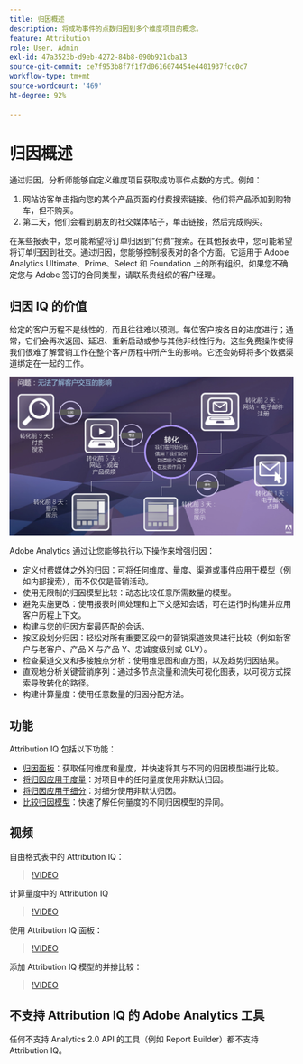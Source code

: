 ```yaml
---
title: 归因概述
description: 将成功事件的点数归因到多个维度项目的概念。
feature: Attribution
role: User, Admin
exl-id: 47a3523b-d9eb-4272-84b8-090b921cba13
source-git-commit: ce7f953b8f7f1f7d0616074454e4401937fcc0c7
workflow-type: tm+mt
source-wordcount: '469'
ht-degree: 92%

---
```


# 归因概述

通过归因，分析师能够自定义维度项目获取成功事件点数的方式。例如：

1. 网站访客单击指向您的某个产品页面的付费搜索链接。他们将产品添加到购物车，但不购买。
2. 第二天，他们会看到朋友的社交媒体帖子，单击链接，然后完成购买。

在某些报表中，您可能希望将订单归因到“付费”搜索。在其他报表中，您可能希望将订单归因到社交。通过归因，您能够控制报表对的各个方面。它适用于 Adobe Analytics Ultimate、Prime、Select 和 Foundation 上的所有组织。如果您不确定您与 Adobe 签订的合同类型，请联系贵组织的客户经理。

## 归因 IQ 的价值

给定的客户历程不是线性的，而且往往难以预测。每位客户按各自的进度进行；通常，它们会再次返回、延迟、重新启动或参与其他非线性行为。这些免费操作使得我们很难了解营销工作在整个客户历程中所产生的影响。它还会妨碍将多个数据渠道绑定在一起的工作。

![Attribution IQ 问题](assets/attribution_iq_problem.png)

Adobe Analytics 通过让您能够执行以下操作来增强归因：

* 定义付费媒体之外的归因：可将任何维度、量度、渠道或事件应用于模型（例如内部搜索），而不仅仅是营销活动。
* 使用无限制的归因模型比较：动态比较任意所需数量的模型。
* 避免实施更改：使用报表时间处理和上下文感知会话，可在运行时构建并应用客户历程上下文。
* 构建与您的归因方案最匹配的会话。
* 按区段划分归因：轻松对所有重要区段中的营销渠道效果进行比较（例如新客户与老客户、产品 X 与产品 Y、忠诚度级别或 CLV）。
* 检查渠道交叉和多接触点分析：使用维恩图和直方图，以及趋势归因结果。
* 直观地分析关键营销序列：通过多节点流量和流失可视化图表，以可视方式探索导致转化的路径。
* 构建计算量度：使用任意数量的归因分配方法。

## 功能

Attribution IQ 包括以下功能：

* [归因面板](../c-panels/attribution.md)：获取任何维度和量度，并快速将其与不同的归因模型进行比较。
* [将归因应用于度量](../visualizations/freeform-table/column-row-settings/column-settings.md)：对项目中的任何量度使用非默认归因。
* [将归因应用于细分](../components/dimensions/t-breakdown-fa.md)：对细分使用非默认归因。
* [比较归因模型](../components/apply-create-metrics.md)：快速了解任何量度的不同归因模型的异同。

## 视频

自由格式表中的 Attribution IQ：

>[!VIDEO](https://video.tv.adobe.com/v/23136/?quality=12)

计算量度中的 Attribution IQ

>[!VIDEO](https://video.tv.adobe.com/v/23140/?quality=12)

使用 Attribution IQ 面板：

>[!VIDEO](https://video.tv.adobe.com/v/23139/?quality=12)

添加 Attribution IQ 模型的并排比较：

>[!VIDEO](https://video.tv.adobe.com/v/23651/?quality=12)

## 不支持 Attribution IQ 的 Adobe Analytics 工具

任何不支持 Analytics 2.0 API 的工具（例如 Report Builder）都不支持 Attribution IQ。